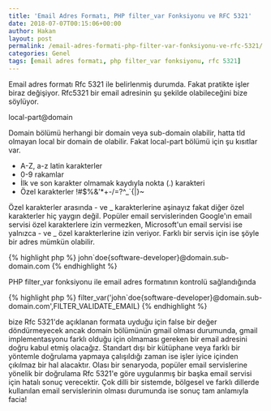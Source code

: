 ```yaml
---
title: 'Email Adres Formatı, PHP filter_var Fonksiyonu ve RFC 5321'
date: 2018-07-07T00:15:06+00:00
author: Hakan
layout: post
permalink: /email-adres-formati-php-filter-var-fonksiyonu-ve-rfc-5321/
categories: Genel
tags: [email adres formatı, php filter_var fonksiyonu, rfc 5321]
---
```


Email adres formatı Rfc 5321 ile belirlenmiş durumda. Fakat pratikte işler biraz değişiyor. Rfc5321 bir email adresinin şu şekilde olabileceğini bize söylüyor. 

local-part@domain

Domain bölümü herhangi bir domain veya sub-domain olabilir, hatta tld olmayan local bir domain de olabilir. Fakat local-part bölümü için şu kısıtlar var.

- A-Z, a-z latin karakterler
- 0-9 rakamlar
- İlk ve son karakter olmamak kaydıyla nokta (.) karakteri
- Özel karakterler !#$%&'*+-/=?^_`{|}~

Özel karakterler arasında - ve _ karakterlerine aşinayız fakat diğer özel karakterler hiç yaygın değil. Popüler email servislerinden Google'ın email servisi özel karakterlere izin vermezken, Microsoft'un email servisi ise yalnızca - ve _ özel karakterlerine izin veriyor. Farklı bir servis için ise şöyle bir adres mümkün olabilir.

{% highlight php %}
john`doe{software-developer}@domain.sub-domain.com
{% endhighlight %}

PHP filter_var fonksiyonu ile email adres formatının kontrolü sağlandığında

{% highlight php %}
filter_var('john`doe{software-developer}@domain.sub-domain.com',FILTER_VALIDATE_EMAIL)
{% endhighlight %}

bize Rfc 5321'de açıklanan formata uyduğu için false bir değer döndürmeyecek ancak domain bölümünün gmail olması durumunda, gmail implementasyonu farklı olduğu için olmaması gereken bir email adresini doğru kabul etmiş olacağız. Standart dışı bir kütüphane veya farklı bir yöntemle doğrulama yapmaya çalışıldığı zaman ise işler iyice içinden çıkılmaz bir hal alacaktır. Olası bir senaryoda, popüler email servislerine yönelik bir doğrulama Rfc 5321'e göre uygulanmış bir başka email servisi için hatalı sonuç verecektir. Çok dilli bir sistemde, bölgesel ve farklı dillerde kullanılan email servislerinin olması durumunda ise sonuç tam anlamıyla facia!
